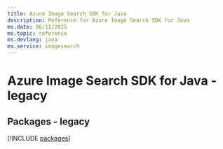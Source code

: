```yaml
---
title: Azure Image Search SDK for Java
description: Reference for Azure Image Search SDK for Java
ms.date: 06/11/2025
ms.topic: reference
ms.devlang: java
ms.service: imagesearch
---
```

# Azure Image Search SDK for Java - legacy
## Packages - legacy
[!INCLUDE [packages](image-search-index.md)]